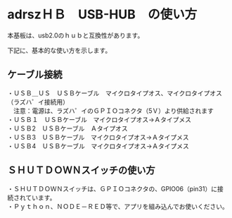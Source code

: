 # adrszＨＢ　USB-HUB　の使い方

本基板は、usb2.0のｈｕｂと互換性があります。  

下記に、基本的な使い方を示します。  

## ケーブル接続

・ＵＳＢ＿ＵＳ　ＵＳＢケーブル　マイクロタイプオス、マイクロタイプオス（ラズハ゜イ接続用）  
　注意：電源は、ラズハ゜イのＧＰＩＯコネクタ（5Ｖ）より供給されます  
・ＵＳＢ１　ＵＳＢケーブル　マイクロタイプオス→Ａタイプメス  
・ＵＳＢ2　ＵＳＢケーブル　Ａタイプオス　  
・ＵＳＢ3　ＵＳＢケーブル　マイクロタイプオス→Ａタイプメス  
・ＵＳＢ4　ＵＳＢケーブル　マイクロタイプオス→Ａタイプメス  

## ＳＨＵＴＤＯＷＮスイッチの使い方

・ＳＨＵＴＤＯＷＮスイッチは、ＧＰＩＯコネクタの、GPIO06（pin31）に接続されています。  
・Ｐｙｔｈｏｎ、ＮＯＤＥ－ＲＥＤ等で、アプリを組み込んでお使いください。







